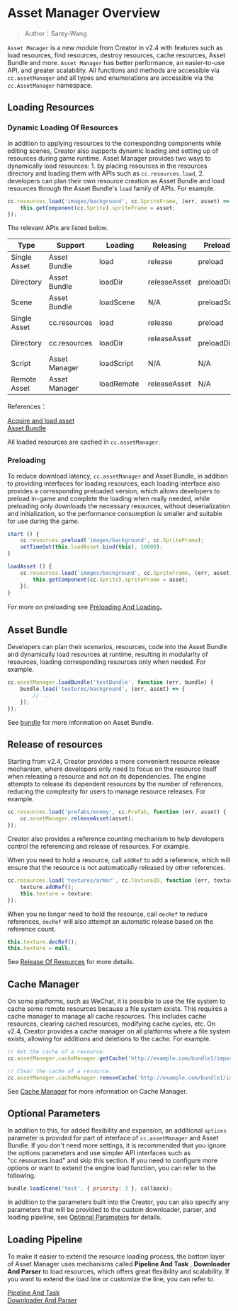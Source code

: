 # Asset Manager Overview

> Author：Santy-Wang

`Asset Manager` is a new module from Creator in v2.4 with features such as load resources, find resources, destroy resources, cache resources, Asset Bundle and more. `Asset Manager` has better performance, an easier-to-use API, and greater scalability. All functions and methods are accessible via `cc.assetManager` and all types and enumerations are accessible via the `cc.AssetManager` namespace.

## Loading Resources

### Dynamic Loading Of Resources

In addition to applying resources to the corresponding components while editing scenes, Creator also supports dynamic loading and setting up of resources during game runtime. Asset Manager provides two ways to dynamically load resources: 1. by placing resources in the resources directory and loading them with APIs such as `cc.resources.load`, 2. developers can plan their own resource creation as Asset Bundle and load resources through the Asset Bundle's `load` family of APIs. For example.

```js
cc.resources.load('images/background', cc.SpriteFrame, (err, asset) => {
    this.getComponent(cc.Sprite).spriteFrame = asset;
});
```
The relevant APIs are listed below.

Type | Support | Loading | Releasing | Preloading | Querying
-- | -- | -- | -- | -- | --
Single Asset | Asset Bundle | load | release | preload | get
Directory | Asset Bundle | loadDir | releaseAsset | preloadDir  | N/A
Scene | Asset Bundle | loadScene | N/A | preloadScene  | N/A
Single Asset | cc.resources | load | release  | preload  | get
Directory | cc.resources | loadDir | releaseAsset  | preloadDir  | N/A
Script | Asset Manager | loadScript | N/A  | N/A   | N/A
Remote Asset | Asset Manager | loadRemote  | releaseAsset  | N/A | N/A

References：

[Acquire and load asset](../scripting/load-assets.md)<br>
[Asset Bundle](../scripting/asset-bundle.md)

All loaded resources are cached in `cc.assetManager`.

### Preloading

To reduce download latency, `cc.assetManager` and Asset Bundle, in addition to providing interfaces for loading resources, each loading interface also provides a corresponding preloaded version, which allows developers to preload in-game and complete the loading when really needed, while preloading only downloads the necessary resources, without deserialization and initialization, so the performance consumption is smaller and suitable for use during the game.

```js
start () {
    cc.resources.preload('images/background', cc.SpriteFrame);
    setTimeOut(this.loadAsset.bind(this), 10000);
}

loadAsset () {
    cc.resources.load('images/background', cc.SpriteFrame, (err, asset) => {
        this.getComponent(cc.Sprite).spriteFrame = asset;
    });
}
```

For more on preloading see [Preloading And Loading](preload-load.md)。

## Asset Bundle

Developers can plan their scenarios, resources, code into the Asset Bundle and dynamically load resources at runtime, resulting in modularity of resources, loading corresponding resources only when needed. For example.

```js
cc.assetManager.loadBundle('testBundle', function (err, bundle) {
    bundle.load('textures/background', (err, asset) => {
        // ...
    });
});
```

See [bundle](bundle.md) for more information on Asset Bundle.

## Release of resources

Starting from v2.4, Creator provides a more convenient resource release mechanism, where developers only need to focus on the resource itself when releasing a resource and not on its dependencies. The engine attempts to release its dependent resources by the number of references, reducing the complexity for users to manage resource releases. For example.

```js
cc.resources.load('prefabs/enemy', cc.Prefab, function (err, asset) {
    cc.assetManager.releaseAsset(asset);
});
```
Creator also provides a reference counting mechanism to help developers control the referencing and release of resources. For example.

When you need to hold a resource, call `addRef` to add a reference, which will ensure that the resource is not automatically released by other references.

```js
cc.resources.load('textures/armor', cc.Texture2D, function (err, texture) {
    texture.addRef();
    this.texture = texture;
});
```

When you no longer need to hold the resource, call `decRef` to reduce references, `decRef` will also attempt an automatic release based on the reference count.

```js
this.texture.decRef();
this.texture = null;
```

See [Release Of Resources](release-manager.md) for more details.

## Cache Manager

On some platforms, such as WeChat, it is possible to use the file system to cache some remote resources because a file system exists. This requires a cache manager to manage all cache resources. This includes cache resources, clearing cached resources, modifying cache cycles, etc. On v2.4, Creator provides a cache manager on all platforms where a file system exists, allowing for additions and deletions to the cache. For example.

```js
// Get the cache of a resource.
cc.assetManager.cacheManager.getCache('http://example.com/bundle1/import/9a/9aswe123-dsqw-12xe-123xqawe12.json');

// Clear the cache of a resource.
cc.assetManager.cacheManager.removeCache('http://example.com/bundle1/import/9a/9aswe123-dsqw-12xe-123xqawe12.json');
```

See [Cache Manager](cache-manager.md) for more information on Cache Manager.

## Optional Parameters

In addition to this, for added flexibility and expansion, an additional `options` parameter is provided for part of interface of `cc.assetManager` and Asset Bundle. If you don't need more settings, it is recommended that you ignore the options parameters and use simpler API interfaces such as "cc.resources.load" and skip this section. If you need to configure more options or want to extend the engine load function, you can refer to the following.

```js
bundle.loadScene('test', { priority: 3 }, callback);
```

In addition to the parameters built into the Creator, you can also specify any parameters that will be provided to the custom downloader, parser, and loading pipeline, see [Optional Parameters](options.md) for details.

## Loading Pipeline

To make it easier to extend the resource loading process, the bottom layer of Asset Manager uses mechanisms called **Pipeline And Task** , **Downloader And Parser** to load resources, which offers great flexibility and scalability. If you want to extend the load line or customize the line, you can refer to.

[Pipeline And Task](pipeline-task.md)<br>
[Downloader And Parser](downloader-parser.md)